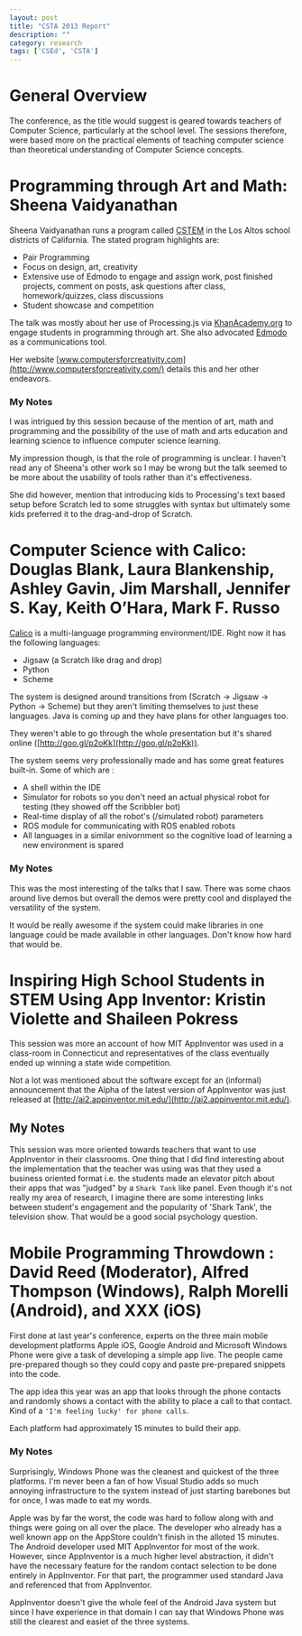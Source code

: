 ```yaml
---
layout: post
title: "CSTA 2013 Report"
description: ""
category: research
tags: ['CSEd', 'CSTA']
---
```


# General Overview 
The conference, as the title would suggest is geared towards teachers of Computer Science, particularly at the school level. The sessions therefore, were based more on the practical elements of teaching computer science than theoretical understanding of Computer Science concepts.

# Programming	through	Art	and	Math:	Sheena	Vaidyanathan
Sheena Vaidyanathan runs a program called [CSTEM](http://www.computersforcreativity.com/school-programs/lasdcstem) in the Los Altos school districts of California. The stated program highlights are:

- Pair Programming
- Focus on design, art, creativity
- Extensive use of Edmodo to engage and assign work, post finished projects, comment on posts, ask questions after class, homework/quizzes, class discussions
- Student showcase and competition

The talk was mostly about her use of Processing.js via [KhanAcademy.org](http://www.khanacademy.org/cs) to engage students in programming through art. She also advocated [Edmodo](http://www.edmodo.com) as a communications tool.

Her website [www.computersforcreativity.com](http://www.computersforcreativity.com/) details this and her other endeavors.

### My Notes
I was intrigued by this session because of the mention of art, math and programming and the possibility of the use of math and arts education and learning science to influence computer science learning.

My impression though, is that the role of programming is unclear. I haven't read any of Sheena's other work so I may be wrong but the talk seemed to be more about the usability of tools rather than it's effectiveness.

She did however, mention that introducing kids to Processing's text based setup before Scratch led to some struggles with syntax but ultimately some kids preferred it to the drag-and-drop of Scratch.

# Computer Science with Calico:	Douglas	Blank, Laura Blankenship, Ashley Gavin, Jim	Marshall,	Jennifer S. Kay, Keith O’Hara, Mark	F. Russo

[Calico](http://calicoproject.org/) is a multi-language programming environment/IDE. Right now it has the following languages: 

- Jigsaw (a Scratch like drag and drop)
- Python
- Scheme

The system is designed around transitions from (Scratch -> Jigsaw -> Python -> Scheme) but they aren't limiting themselves to just these languages. Java is coming up and they have plans for other languages too.

They weren't able to go through the whole presentation but it's shared online ([http://goo.gl/p2oKk](http://goo.gl/p2oKk)).

The system seems very professionally made and has some great features built-in. Some of which are : 

-	A shell within the IDE
- Simulator for robots so you don't need an actual physical robot for testing (they showed off the Scribbler bot) 
- Real-time display of all the robot's (/simulated robot) parameters
- ROS module for communicating with ROS enabled robots
- All languages in a similar enivornment so the cognitive load of learning a new environment is spared

### My Notes
This was the most interesting of the talks that I saw. There was some chaos around live demos but overall the demos were pretty cool and displayed the versatility of the system.

It would be really awesome if the system could make libraries in one language could be made available in other languages. Don't know how hard that would be.

# Inspiring	High School	Students in STEM Using App Inventor: Kristin Violette	and	Shaileen Pokress

This session was more an account of how MIT AppInventor was used in a class-room in Connecticut and representatives of the class eventually ended up winning a state wide competition. 

Not a lot was mentioned about the software except for an (informal) announcement that the Alpha of the latest version of AppInventor was just released at [http://ai2.appinventor.mit.edu/](http://ai2.appinventor.mit.edu/).

## My Notes
This session was more oriented towards teachers that want to use AppInventor in their classrooms. One thing that I did find interesting about the implementation that the teacher was using was that they used a business oriented format i.e. the students made an elevator pitch about their apps that was "judged" by a `Shark Tank` like panel. Even though it's not really my area of research, I imagine there are some interesting links between student's engagement and the popularity of 'Shark Tank', the television show. That would be a good social psychology question.

# Mobile Programming Throwdown : David Reed (Moderator), Alfred Thompson (Windows), Ralph	Morelli (Android), and XXX (iOS)
First done at last year's conference, experts on the three main mobile development platforms Apple iOS, Google Android and Microsoft Windows Phone were give a task of developing a simple app live. The people came pre-prepared though so they could copy and paste pre-prepared snippets into the code.

The app idea this year was an app that looks through the phone contacts and randomly shows a contact with the ability to place a call to that contact. Kind of a `'I'm feeling lucky' for phone calls`.

Each platform had approximately 15 minutes to build their app.

### My Notes
Surprisingly, Windows Phone was the cleanest and quickest of the three platforms. I'm never been a fan of how Visual Studio adds so much annoying infrastructure to the system instead of just starting barebones but for once, I was made to eat my words.

Apple was by far the worst, the code was hard to follow along with and things were going on all over the place. The developer who already has a well known app on the AppStore couldn't finish in the alloted 15 minutes.
The Android developer used MIT AppInventor for most of the work. However, since AppInventor is a much higher level abstraction, it didn't have the necessary feature for the random contact selection to be done entirely in AppInventor. For that part, the programmer used standard Java and referenced that from AppInventor. 

AppInventor doesn't give the whole feel of the Android Java system but since I have experience in that domain I can say that Windows Phone was still the clearest and easiet of the three systems.
